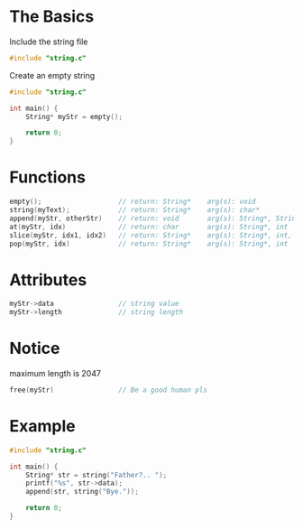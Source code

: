 # The Basics

Include the string file
```c
#include "string.c"
```
Create an empty string
```c
#include "string.c"

int main() {
    String* myStr = empty();

    return 0;
}
```

# Functions
```c
empty();                   // return: String*    arg(s): void
string(myText);            // return: String*    arg(s): char*
append(myStr, otherStr)    // return: void       arg(s): String*, String*
at(myStr, idx)             // return: char       arg(s): String*, int
slice(myStr, idx1, idx2)   // return: String*    arg(s): String*, int, int
pop(myStr, idx)            // return: String*    arg(s): String*, int
```

# Attributes
```C
myStr->data                // string value
myStr->length              // string length
```

# Notice
maximum length is 2047
```C
free(myStr)                // Be a good human pls
```

# Example
```C
#include "string.c"

int main() {
    String* str = string("Father?.. ");
    printf("%s", str->data);
    append(str, string("Bye."));

    return 0;
}
```

